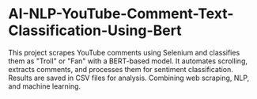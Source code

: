 # AI-NLP-YouTube-Comment-Text-Classification-Using-Bert
This project scrapes YouTube comments using Selenium and classifies them as "Troll" or "Fan" with a BERT-based model. It automates scrolling, extracts comments, and processes them for sentiment classification. Results are saved in CSV files for analysis. Combining web scraping, NLP, and machine learning.
